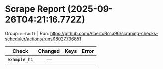 # Scrape Report (2025-09-26T04:21:16.772Z)

Group: `default`  |  Run: https://github.com/AlbertoRoca96/scraping-checks-scheduler/actions/runs/18027736851

| Check | Changed | Keys | Error |
|---|:---:|:--|:--|
| `example_h1` | — |  |  |
